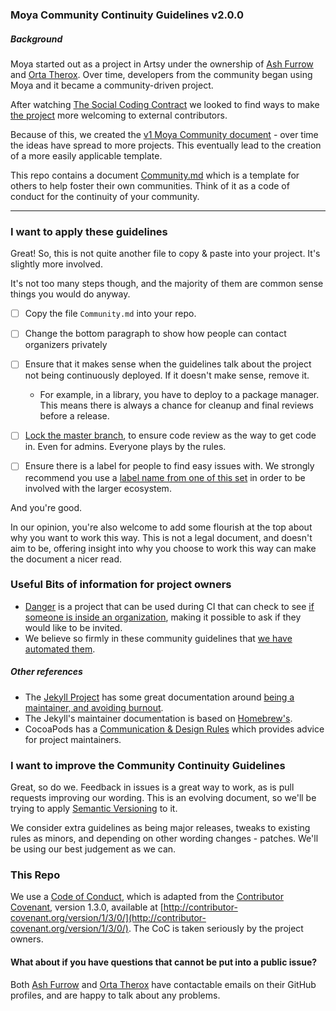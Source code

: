 ### Moya Community Continuity Guidelines v2.0.0
##### Background

Moya started out as a project in Artsy under the ownership of [Ash Furrow](https://github.com/ashfurrow) and [Orta Therox](https://github.com/orta). Over time, developers from the community began using Moya and it became a community-driven project.

After watching [The Social Coding Contract](http://blog.testdouble.com/posts/2014-12-02-the-social-coding-contract.html) we looked to find ways to make [the project](https://github.com/Moya/Moya/issues/135) more welcoming to external contributors.

Because of this, we created the [v1 Moya Community document](https://github.com/Moya/contributors/blob/0d5e80682b2377bdca72585eda9ce83467bee3c4/README.md) - over time the ideas have spread to more projects. This eventually lead to the creation of a more easily applicable template.

This repo contains a document [Community.md](Community.md) which is a template for others to help foster their own communities. Think of it as a code of conduct for the continuity of your community.

---------

### I want to apply these guidelines

Great! So, this is not quite another file to copy & paste into your project. It's slightly more involved. 

It's not too many steps though, and the majority of them are common sense things you would do anyway.

- [ ] Copy the file `Community.md` into your repo.
- [ ] Change the bottom paragraph to show how people can contact organizers privately
- [ ] Ensure that it makes sense when the guidelines talk about the project not being continuously deployed. If it doesn't make sense, remove it.
  - For example, in a library, you have to deploy to a package manager. This means there is always a chance for cleanup and final reviews before a release.

- [ ] [Lock the master branch](https://help.github.com/articles/configuring-protected-branches/), to ensure code review as the way to get code in. Even for admins. Everyone plays by the rules.

- [ ] Ensure there is a label for people to find easy issues with. We strongly recommend you use a [label name from one of this set](https://github.com/Charlotteis/libraries.io/blob/6afea1a3354aef4672d9b3a9fc4cc308d60020c8/app/models/github_issue.rb#L8-L14) in order to be involved with the larger ecosystem.

And you're good. 

In our opinion, you're also welcome to add some flourish at the top about why you want to work this way. This is not a legal document, and doesn't aim to be, offering insight into why you choose to work this way can make the document a nicer read.

### Useful Bits of information for project owners

- [Danger](https://github.com/danger/danger) is a project that can be used during CI that can check to see [if someone is inside an organization](https://github.com/danger/danger/blob/93f4f1e92f9748ab04a148b6c60c431a0247efcc/Dangerfile#L7-L15), making it possible to ask if they would like to be invited.
- We believe so firmly in these community guidelines that [we have automated them](https://github.com/Moya/Aeryn).

##### Other references

* The [Jekyll Project](https://github.com/jekyll/jekyll) has some great documentation around [being a maintainer, and avoiding burnout](https://github.com/jekyll/jekyll/pull/5011/files).
* The Jekyll's maintainer documentation is based on [Homebrew's](https://github.com/Homebrew/brew/blob/master/share/doc/homebrew/Maintainers-Avoiding-Burnout.md).
* CocoaPods has a [Communication & Design Rules](https://github.com/CocoaPods/CocoaPods/wiki/Communication-&-Design-Rules) which provides advice for project maintainers.

### I want to improve the Community Continuity Guidelines

Great, so do we. Feedback in issues is a great way to work, as is pull requests  improving our wording. This is an evolving document, so we'll be trying to apply [Semantic Versioning](http://semver.org) to it.

We consider extra guidelines as being major releases, tweaks to existing rules as minors, and depending on other wording changes - patches. We'll be using our best judgement as we can.

### This Repo

We use a [Code of Conduct](Code%20of%20Conduct.md), which is adapted from the [Contributor Covenant](http://contributor-covenant.org), version 1.3.0, available at [http://contributor-covenant.org/version/1/3/0/](http://contributor-covenant.org/version/1/3/0/). The CoC is taken seriously by the project owners.

#### What about if you have questions that cannot be put into a public issue?

Both [Ash Furrow](https://github.com/ashfurrow) and [Orta Therox](https://github.com/orta) have contactable emails on their GitHub profiles, and are happy to talk about any problems.
